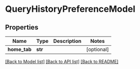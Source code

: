 # QueryHistoryPreferenceModel

## Properties
Name | Type | Description | Notes
------------ | ------------- | ------------- | -------------
**home_tab** | **str** |  | [optional] 

[[Back to Model list]](../README.md#documentation-for-models) [[Back to API list]](../README.md#documentation-for-api-endpoints) [[Back to README]](../README.md)


